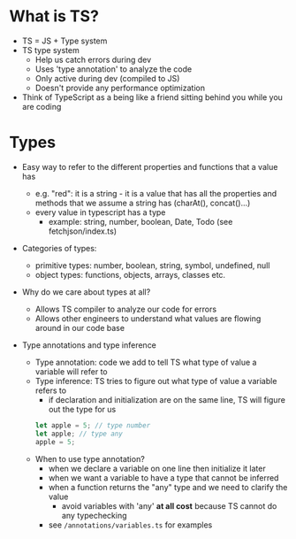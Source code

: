 # What is TS?
* TS = JS + Type system
* TS type system
    * Help us catch errors during dev
    * Uses 'type annotation' to analyze the code
    * Only active during dev (compiled to JS)
    * Doesn't provide any performance optimization
 * Think of TypeScript as a being like a friend sitting behind you while you are coding


# Types
* Easy way to refer to the different properties and functions that a value has
    * e.g. "red": it is a string - it is a value that has all the properties and methods that we assume a string has (charAt(), concat()...)
    * every value in typescript has a type
        * example: string, number, boolean, Date, Todo (see fetchjson/index.ts)
* Categories of types:
    * primitive types: number, boolean, string, symbol, undefined, null
    * object types: functions, objects, arrays, classes etc.
* Why do we care about types at all?
    * Allows TS compiler to analyze our code for errors
    * Allows other engineers to understand what values are flowing around in our code base

* Type annotations and type inference
    * Type annotation: code we add to tell TS what type of value a variable will refer to
    * Type inference: TS tries to figure out what type of value a variable refers to
        * if declaration and initialization are on the same line, TS will figure out the type for us
        ```javascript
        let apple = 5; // type number
        let apple; // type any
        apple = 5;
        ```
    * When to use type annotation?
        * when we declare a variable on one line then initialize it later
        * when we want a variable to have a type that cannot be inferred
        * when a function returns the "any" type and we need to clarify the value
            * avoid variables with 'any' **at all cost** because TS cannot do any typechecking
        * see `/annotations/variables.ts` for examples 




